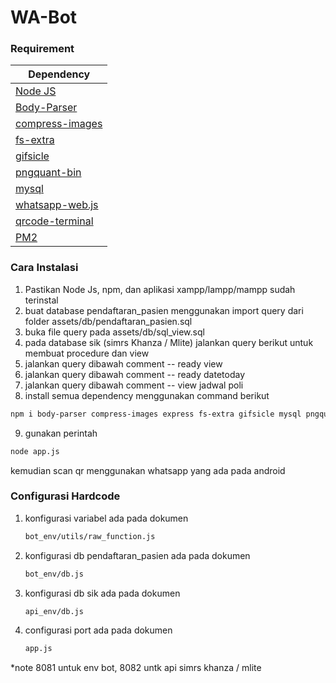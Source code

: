 # WA-Bot

<h3>Requirement</h3>
<table class="table">
  <thead>
    <tr>
      <th scope="col">Dependency</th>
    </tr>
  </thead>
  <tbody>
    <tr>
      <td><a href="https://nodejs.org/en/" target="_blank">Node JS</a></td>
    </tr>
    <tr>
      <td><a href="https://www.npmjs.com/package/body-parser" target="_blank">Body-Parser</a></td>
    </tr>
    <tr>
      <td><a href="https://www.npmjs.com/package/compress-images" target="_blank">compress-images</a></td>
    </tr>
    <tr>
      <td><a href="https://www.npmjs.com/package/fs-extra" target="_blank">fs-extra</a></td>
    </tr>
    <tr>
      <td><a href="https://www.npmjs.com/package/gifsicle" target="_blank">gifsicle</a></td>
    </tr>
    <tr>
      <td><a href="https://www.npmjs.com/package/pngquant-bin" target="_blank">pngquant-bin</a></td>
    </tr>
    <tr>
      <td><a href="https://www.npmjs.com/package/mysql" target="_blank">mysql</a></td>
    </tr>
    <tr>
      <td><a href="https://www.npmjs.com/package/whatsapp-web.js" target="_blank">whatsapp-web.js</a></td>
    </tr>
    <tr>
      <td><a href="https://www.npmjs.com/package/qrcode-terminal" target="_blank">qrcode-terminal</a></td>
    </tr>
    <tr>
      <td><a href="https://www.npmjs.com/package/pm2" target="_blank">PM2</a></td>
    </tr>
  </tbody>
</table>

<h3>Cara Instalasi</h3>

  1. Pastikan Node Js, npm, dan aplikasi xampp/lampp/mampp sudah terinstal
  2. buat database pendaftaran_pasien menggunakan import query dari folder assets/db/pendaftaran_pasien.sql
  3. buka file query pada assets/db/sql_view.sql
  4. pada database sik (simrs Khanza / Mlite) jalankan query berikut untuk membuat procedure dan view<br>
  5. jalankan query dibawah comment -- ready view 
  6. jalankan query dibawah comment -- ready datetoday 
  7. jalankan query dibawah comment -- view jadwal poli 
  8. install semua dependency menggunakan command berikut
  
   ```sh
   npm i body-parser compress-images express fs-extra gifsicle mysql pngquant-bin qrcode-terminal whatsapp-web.js cors
   ```
   
  9. gunakan perintah 
  
   ```sh
   node app.js
   ```    
   
  kemudian scan qr menggunakan whatsapp yang ada pada android
  
<h3>Configurasi Hardcode</h3>

1. konfigurasi variabel ada pada dokumen
   ```sh
   bot_env/utils/raw_function.js
   ```    
   
2. konfigurasi db pendaftaran_pasien ada pada dokumen
   ```sh
   bot_env/db.js
   ```    

3. konfigurasi db sik ada pada dokumen
   ```sh
   api_env/db.js
   ```    
   
4. configurasi port ada pada dokumen 
   ```sh
   app.js
   ```    
*note 8081 untuk env bot, 8082 untk api simrs khanza / mlite

